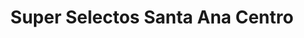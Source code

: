 ---
title: "Super Selectos Santa Ana Centro"
url: /santa-ana/super-selectos-santa-ana-centro/
shop: supermercado
---